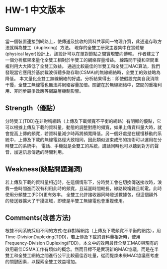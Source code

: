 # HW-1 中文版本

## Summary
當一個裝置連接到網路上，使傳送及接收的資料共享同一物理介質，此通道存取方法就稱為雙工（duplexing）方法。
現存的全雙工研究主要集中在實體層(physical layer)設計上，該設計可以在單對節點之間實現雙向傳輸。
作者建立了一個分析框架來量化全雙工相對於半雙工的網絡容量增益。
線路間干擾和空間重複利用大大降低了全雙工效益。
通過比較最佳的半雙工和全雙工MAC算法，我們發現當它應用於基於載波偵聽多路存取(CSMA)的無線網絡時，全雙工的效益略為降低。
本文量化全雙工無線網絡的好處。分析結果得出：即使假設完美自我消除干擾，全雙工無線電也無法將網絡容量加倍。關鍵在於無線網絡中，空間的重複利用、非同步競爭效應等網路層機制影響。

## Strength（優點）
分時雙工(TDD)在非對稱網路（上傳及下載頻寬不平衡的網路）有明顯的優點，它可以根據上傳及下載的資料量，動態的調整對應的頻寬，如果上傳資料量大時，就會提高上傳的頻寬，若資料量減少時再將頻寬降低。另一個好處是在緩慢移動的系統中，上傳及下載的無線電路徑大致相同，因此類似波束成形的技術可以運用在分時雙工的系統中。
電話、手機就是全雙工的系統，講話同時也可以聽到對方的聲音，加速訊息傳遞的時間利用。

## Weakness(缺點問題漏洞)
若上傳及下載的資料量相近時，在這個情形下，分時雙工會在切換傳送接收時，浪費一些時間進而沒有利用此時的頻寬，且延遲時間較長，線路較複雜且耗電。此時使用分頻雙工(FDD)更有效率。
全雙工允許接收器同時發送數據包，但這個額外的發送器擴大了干擾區域，即使是半雙工無線電也會重複使用。

## Comments(改善方法)
根據不同系統採用不同的方式:在非對稱網路（上傳及下載頻寬不平衡的網路），用Time-DivisionDuplexing(TDD)，若上傳及下載的資料量相近時，使用Frequency-Division Duplexing(FDD)，本文中的效用最佳全雙工MAC與現有的效用最佳CSMA工作有類似的概念。然而目標不是實現新的MAC協議，而是在半雙工和全雙工網絡之間進行公平比較最佳吞吐量，從而提煉未來MAC協議應考慮的關鍵因素，以探索全雙工效益增加。
